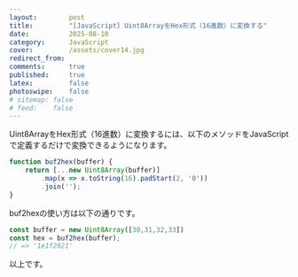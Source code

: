 ```yaml
---
layout:        post
title:         "[JavaScript] Uint8ArrayをHex形式（16進数）に変換する"
date:          2025-08-10
category:      JavaScript
cover:         /assets/cover14.jpg
redirect_from:
comments:      true
published:     true
latex:         false
photoswipe:    false
# sitemap: false
# feed:    false
---
```


Uint8ArrayをHex形式（16進数）に変換するには、以下のメソッドをJavaScriptで定義するだけで変換できるようになります。

```js
function buf2hex(buffer) {
    return [...new Uint8Array(buffer)]
        .map(x => x.toString(16).padStart(2, '0'))
        .join('');
}
```

buf2hexの使い方は以下の通りです。

```js
const buffer = new Uint8Array([30,31,32,33])
const hex = buf2hex(buffer);
// => '1e1f2021'
```

以上です。
